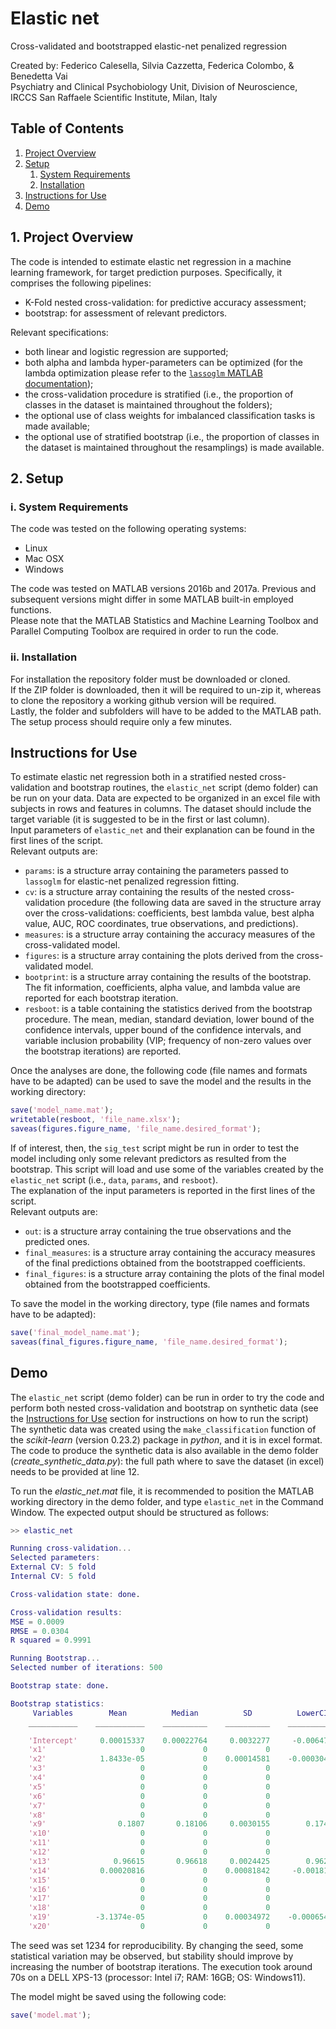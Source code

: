 # Elastic net
 Cross-validated and bootstrapped elastic-net penalized regression
 
 Created by: Federico Calesella, Silvia Cazzetta, Federica Colombo, & Benedetta Vai\
 Psychiatry and Clinical Psychobiology Unit, Division of Neuroscience, IRCCS San Raffaele Scientific Institute, Milan, Italy

## Table of Contents
1. [Project Overview](#Project_Overview)
2. [Setup](#Setup)
   1. [System Requirements](#System_Requirements)
   2. [Installation](#Installation)
5. [Instructions for Use](#Instructions_for_Use)
6. [Demo](#Demo)

## 1. Project Overview <a name="Project_Overview"></a>
The code is intended to estimate elastic net regression in a machine learning framework, for target prediction purposes. Specifically, it comprises the following pipelines: 
- K-Fold nested cross-validation: for predictive accuracy assessment; 
- bootstrap: for assessment of relevant predictors.

Relevant specifications:
- both linear and logistic regression are supported;
- both alpha and lambda hyper-parameters can be optimized (for the lambda optimization please refer to the [```lassoglm``` MATLAB documentation](https://it.mathworks.com/help/stats/lassoglm.html));
- the cross-validation procedure is stratified (i.e., the proportion of classes in the dataset is maintained throughout the folders);
- the optional use of class weights for imbalanced classification tasks is made available;
- the optional use of stratified bootstrap (i.e., the proportion of classes in the dataset is maintained throughout the resamplings) is made available. 

## 2. Setup <a name="Setup"></a>
### i. System Requirements <a name="System_Requirements"></a>
The code was tested on the following operating systems:
- Linux
- Mac OSX
- Windows

The code was tested on MATLAB versions 2016b and 2017a. Previous and subsequent versions might differ in some MATLAB built-in employed functions.\
Please note that the MATLAB Statistics and Machine Learning Toolbox and Parallel Computing Toolbox are required in order to run the code.

### ii. Installation <a name="Installation"></a>
For installation the repository folder must be downloaded or cloned.\
If the ZIP folder is downloaded, then it will be required to un-zip it, whereas to clone the repository a working github version will be required.  
Lastly, the folder and subfolders will have to be added to the MATLAB path. The setup process should require only a few minutes.

## Instructions for Use <a name="Instructions_for_Use"></a>
To estimate elastic net regression both in a stratified nested cross-validation and bootstrap routines, the ```elastic_net``` script (demo folder) can be run on your data. Data are expected to be organized in an excel file with subjects in rows and features in columns. The dataset should include the target variable (it is suggested to be in the first or last column).\
Input parameters of ```elastic_net``` and their explanation can be found in the first lines of the script.\
Relevant outputs are:
- ```params```: is a structure array containing the parameters passed to ```lassoglm``` for elastic-net penalized regression fitting.
- ```cv```: is a structure array containing the results of the nested cross-validation procedure (the following data are saved in the structure array over the cross-validations: coefficients, best lambda value, best alpha value, AUC, ROC coordinates, true observations, and predictions).
- ```measures```: is a structure array containing the accuracy measures of the cross-validated model.
- ```figures```: is a structure array containing the plots derived from the cross-validated model.
- ```bootprint```: is a structure array containing the results of the bootstrap. The fit information, coefficients, alpha value, and lambda value are reported for each bootstrap iteration.
- ```resboot```: is a table containing the statistics derived from the bootstrap procedure. The mean, median, standard deviation, lower bound of the confidence intervals, upper bound of the confidence intervals, and variable inclusion probability (VIP; frequency of non-zero values over the bootstrap iterations) are reported.

Once the analyses are done, the following code (file names and formats have to be adapted) can be used to save the model and the results in the working directory:
```matlab
save('model_name.mat');
writetable(resboot, 'file_name.xlsx');
saveas(figures.figure_name, 'file_name.desired_format');
```

If of interest, then, the ```sig_test``` script might be run in order to test the model including only some relevant predictors as resulted from the bootstrap. This script will load and use some of the variables created by the ```elastic_net``` script (i.e., ```data```, ```params```, and ```resboot```).\
The explanation of the input parameters is reported in the first lines of the script.\
Relevant outputs are:
- ```out```: is a structure array containing the true observations and the predicted ones.
- ```final_measures```: is a structure array containing the accuracy measures of the final predictions obtained from the bootstrapped coefficients.
- ```final_figures```: is a structure array containing the plots of the final model obtained from the bootstrapped coefficients.

To save the model in the working directory, type (file names and formats have to be adapted):
```matlab
save('final_model_name.mat');
saveas(final_figures.figure_name, 'file_name.desired_format');
```

## Demo <a name="Demo"></a>
The ```elastic_net``` script (demo folder) can be run in order to try the code and perform both nested cross-validation and bootstrap on synthetic data (see the [Instructions for Use](#Instructions_for_Use) section for instructions on how to run the script)
The synthetic data was created using the ```make_classification``` function of the *scikit-learn* (version 0.23.2) package in *python*, and it is in excel format. The code to produce the synthetic data is also available in the demo folder (*create_synthetic_data.py*): the full path where to save the dataset (in excel) needs to be provided at line 12.

To run the *elastic_net.mat* file, it is recommended to position the MATLAB working directory in the demo folder, and type ```elastic_net``` in the Command Window. The expected output should be structured as follows:
```matlab
>> elastic_net

Running cross-validation...
Selected parameters:
External CV: 5 fold
Internal CV: 5 fold

Cross-validation state: done.

Cross-validation results:
MSE = 0.0009
RMSE = 0.0304
R squared = 0.9991

Running Bootstrap...
Selected number of iterations: 500

Bootstrap state: done.

Bootstrap statistics:
     Variables        Mean          Median          SD          LowerCI       UpperCI      VIP 
    ___________    ___________    __________    __________    ___________    __________    ____

    'Intercept'     0.00015337    0.00022764     0.0032277     -0.0064795     0.0061727     100
    'x1'                     0             0             0              0             0       0
    'x2'            1.8433e-05             0    0.00014581    -0.00030421    0.00026734     1.6
    'x3'                     0             0             0              0             0       0
    'x4'                     0             0             0              0             0       0
    'x5'                     0             0             0              0             0       0
    'x6'                     0             0             0              0             0       0
    'x7'                     0             0             0              0             0       0
    'x8'                     0             0             0              0             0       0
    'x9'                0.1807       0.18106     0.0030155        0.17497       0.18679     100
    'x10'                    0             0             0              0             0       0
    'x11'                    0             0             0              0             0       0
    'x12'                    0             0             0              0             0       0
    'x13'              0.96615       0.96618     0.0024425        0.96231       0.97189     100
    'x14'           0.00020816             0    0.00081842     -0.0018122     0.0013959    12.4
    'x15'                    0             0             0              0             0       0
    'x16'                    0             0             0              0             0       0
    'x17'                    0             0             0              0             0       0
    'x18'                    0             0             0              0             0       0
    'x19'          -3.1374e-05             0    0.00034972    -0.00065407    0.00071682     0.8
    'x20'                    0             0             0              0             0       0
```
The seed was set 1234 for reproducibility. By changing the seed, some statistical variation may be observed, but stability should improve by increasing the number of bootstrap iterations.
The execution took around 70s on a DELL XPS-13 (processor: Intel i7; RAM: 16GB; OS: Windows11).

The model might be saved using the following code:
```matlab
save('model.mat');
```
